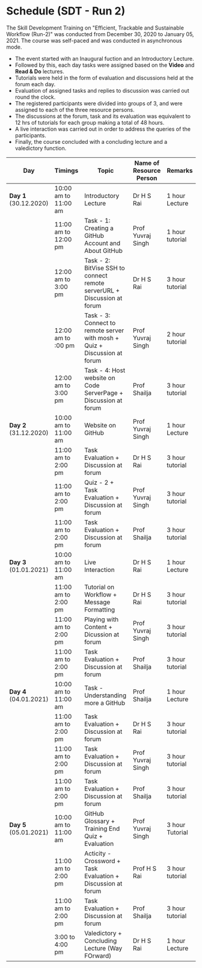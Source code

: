 # Schedule (SDT - Run 2)

The Skill Development Training on "Efficient, Trackable and Sustainable Workflow (Run-2)" was conducted from December 30, 2020 to January 05, 2021.
The course was self-paced and was conducted in asynchronous mode.  

 - The event started with an Inaugural fuction and an Introductory Lecture.
 - Followed by this, each day tasks were assigned based on the **Video** and **Read & Do** lectures. 
 - Tutorials were held in the form of evaluation and discussions held at the forum each day.
 - Evaluation of assigned tasks and replies to discussion was carried out round the clock.
 - The registered participants were divided into groups of 3, and were assigned to each of the three resource persons.
 - The discussions at the forum, task and its evaluation was equivalent to 12 hrs of tutorials for each group making a total of 48 hours.
 - A live interaction was carried out in order to address the queries of the participants.
 - Finally, the course concluded with a concluding lecture and a valedictory function.  

| Day |Timings | Topic | Name of Resource Person | Remarks |
| -- | -- | -- | -- | -- |
| **Day 1** (30.12.2020) |10:00 am to 11:00 am |  Introductory Lecture | Dr H S Rai | 1 hour Lecture |
|  |11:00 am to 12:00 pm | Task - 1: Creating a GitHub Account and About GitHub  | Prof Yuvraj Singh |  1 hour tutorial |
|  |12:00 am to 3:00 pm | Task - 2: BitVise SSH to connect remote serverURL + Discussion at forum  | Dr H S Rai | 3 hour tutorial|
|  |12:00 am to :00 pm | Task - 3: Connect to remote server with mosh  + Quiz + Discussion at forum    | Prof Yuvraj Singh | 2 hour tutorial|
|  |12:00 am to 3:00 pm | Task - 4: Host website on Code ServerPage  + Discussion at forum  | Prof Shailja | 3 hour tutorial|
| **Day 2** (31.12.2020)|10:00 am to 11:00 am |  Website on GitHub | Prof Yuvraj Singh | 1 hour Lecture|
|  |11:00 am to 2:00 pm | Task Evaluation + Discussion at forum  | Dr H S Rai | 3 hour tutorial|
|  |11:00 am to 2:00 pm | Quiz - 2 + Task Evaluation + Discussion at forum   | Prof Yuvraj Singh | 3 hour tutorial|
|  |11:00 am to 2:00 pm | Task Evaluation + Discussion at forum | Prof Shailja | 3 hour tutorial|
| **Day 3** (01.01.2021) |10:00 am to 11:00 am |  Live Interaction | Dr H S Rai | 1 hour Lecture|
|  |11:00 am to 2:00 pm | Tutorial on Workflow + Message Formatting | Dr H S Rai | 3 hour tutorial|
|  |11:00 am to 2:00 pm | Playing with Content + Dicussion at forum  | Prof Yuvraj Singh | 3 hour tutorial|
|  |11:00 am to 2:00 pm | Task Evaluation + Discussion at forum | Prof Shailja | 3 hour tutorial|
| **Day 4** (04.01.2021) |10:00 am to 11:00 am |  Task - Understanding more a GitHub| Prof Shailja | 1 hour Lecture|
|  |11:00 am to 2:00 pm | Task Evaluation + Discussion at forum  | Dr H S Rai | 3 hour tutorial|
|  |11:00 am to 2:00 pm | Task Evaluation + Discussion at forum  | Prof Yuvraj Singh | 3 hour tutorial|
|  |11:00 am to 2:00 pm | Task Evaluation + Discussion at forum | Prof Shailja | 3 hour tutorial|
| **Day 5** (05.01.2021) |10:00 am to 11:00 am |  GitHub Glossary + Training End Quiz + Evaluation | Prof Yuvraj Singh | 3 hour Tutorial|
|  |11:00 am to 2:00 pm | Acticity - Crossword + Task Evaluation + Discussion at forum | Prof H S Rai | 3 hour tutorial|
|  |11:00 am to 2:00 pm | Task Evaluation + Discussion at forum  | Prof Shailja | 3 hour tutorial|
|  |3:00 to 4:00 pm | Valedictory + Concluding Lecture (Way FOrward)| Dr H S Rai | 1 hour Lecture|
